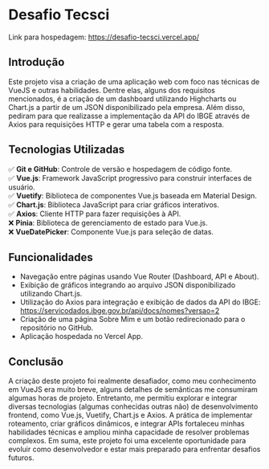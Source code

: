 # Desafio Tecsci

Link para hospedagem:
https://desafio-tecsci.vercel.app/

## Introdução

Este projeto visa a criação de uma aplicação web com foco nas técnicas de VueJS e outras habilidades. Dentre elas, alguns dos requisitos mencionados, é a criação de um dashboard utilizando Highcharts ou Chart.js a partir de um JSON disponibilizado pela empresa. Além disso, pediram para que realizasse a implementação da API do IBGE através de Axios para requisições HTTP e gerar uma tabela com a resposta.

## Tecnologias Utilizadas

✅ **Git e GitHub**: Controle de versão e hospedagem de código fonte. <br/>
✅ **Vue.js**: Framework JavaScript progressivo para construir interfaces de usuário. <br/>
✅ **Vuetify**: Biblioteca de componentes Vue.js baseada em Material Design. <br/>
✅ **Chart.js**: Biblioteca JavaScript para criar gráficos interativos. <br/>
✅ **Axios**: Cliente HTTP para fazer requisições à API. <br/>
❌ **Pinia**: Biblioteca de gerenciamento de estado para Vue.js. <br/>
❌ **VueDatePicker**: Componente Vue.js para seleção de datas.

## Funcionalidades

- Navegação entre páginas usando Vue Router (Dashboard, API e About).
- Exibição de gráficos integrando ao arquivo JSON disponibilizado utilizando Chart.js.
- Utilização do Axios para integração e exibição de dados da API do IBGE:
https://servicodados.ibge.gov.br/api/docs/nomes?versao=2
- Criação de uma página Sobre Mim e um botão redirecionado para o repositório no GitHub.
- Aplicação hospedada no Vercel App.

## Conclusão

A criação deste projeto foi realmente desafiador, como meu conhecimento em VueJS era muito breve, alguns detalhes de semânticas me consumiram algumas horas de projeto. Entretanto, me permitiu explorar e integrar diversas tecnologias (algumas conhecidas outras não) de desenvolvimento frontend, como Vue.js, Vuetify, Chart.js e Axios. A prática de implementar roteamento, criar gráficos dinâmicos, e integrar APIs fortaleceu minhas habilidades técnicas e ampliou minha capacidade de resolver problemas complexos. Em suma, este projeto foi uma excelente oportunidade para evoluir como desenvolvedor e estar mais preparado para enfrentar desafios futuros.


